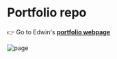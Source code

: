 # Portfolio repo

👉 Go to Edwin's **[portfolio webpage](https://edwinliberty84.github.io/)**

![page](https://github.com/edwinliberty84/edwinliberty84.github.io/blob/master/page.png)
